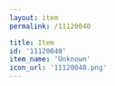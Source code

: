 ```yaml
---
layout: item
permalink: /11120040

title: Item
id: '11120040'
item_name: 'Unknown'
icon_url: '11120040.png'
---
```

